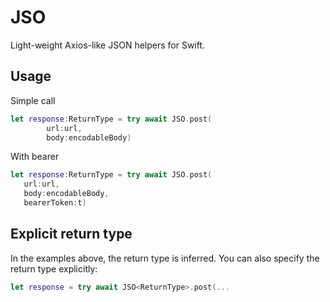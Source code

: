# JSO

 Light-weight Axios-like JSON helpers for Swift.
 
 ## Usage 
 
 Simple call
 
 ```swift
 let response:ReturnType = try await JSO.post(
         url:url,
         body:encodableBody)
 ```
 
 With bearer 
 
 ```swift
 let response:ReturnType = try await JSO.post(
    url:url,
    body:encodableBody,
    bearerToken:t)
```
 
 ## Explicit return type 
 In the examples above, the return type is inferred. You can also specify the return type explicitly:
 
 ```swift
 let response = try await JSO<ReturnType>.post(...
 ```
